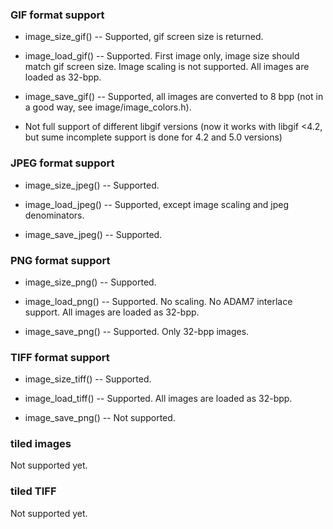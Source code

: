 ### GIF format support

* image_size_gif() -- Supported, gif screen size is returned.

* image_load_gif() -- Supported. First image only,
image size should match gif screen size. Image scaling is not supported.
All images are loaded as 32-bpp.

* image_save_gif() -- Supported, all images are converted to 8 bpp (not
in a good way, see image/image_colors.h).

* Not full support of different libgif versions (now it works with libgif
<4.2, but sume incomplete support is done for 4.2 and 5.0 versions)

### JPEG format support

* image_size_jpeg() -- Supported.

* image_load_jpeg() -- Supported, except image scaling and jpeg denominators.

* image_save_jpeg() -- Supported.

### PNG format support

* image_size_png() -- Supported.

* image_load_png() -- Supported. No scaling. No ADAM7 interlace support. All images are loaded as 32-bpp.

* image_save_png() -- Supported. Only 32-bpp images.

### TIFF format support

* image_size_tiff() -- Supported.

* image_load_tiff() -- Supported. All images are loaded as 32-bpp.

* image_save_png() -- Not supported.


### tiled images

Not supported yet.

### tiled TIFF

Not supported yet.
